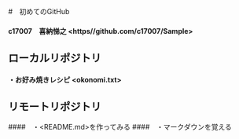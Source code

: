 
#　初めてのGitHub
#### c17007　喜納悌之  <https//github.com/c17007/Sample>
## ローカルリポジトリ
#### ・お好み焼きレシピ  <okonomi.txt>
## リモートリポジトリ
####　・<README.md>を作ってみる
####　・マークダウンを覚える